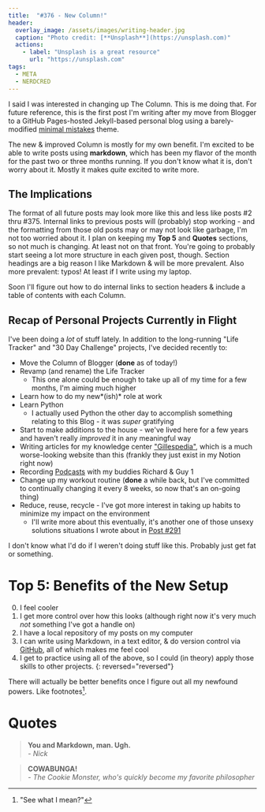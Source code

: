 ```yaml
---
title:  "#376 - New Column!"
header:
  overlay_image: /assets/images/writing-header.jpg
  caption: "Photo credit: [**Unsplash**](https://unsplash.com)"
  actions:
    - label: "Unsplash is a great resource"
      url: "https://unsplash.com"
tags:
  - META
  - NERDCRED
---
```


I said I was interested in changing up The Column. This is me doing that. For future reference, this is the first post I'm writing after my move from Blogger to a GitHub Pages-hosted Jekyll-based personal blog using a barely-modified [minimal mistakes](https://mmistakes.github.io/minimal-mistakes/) theme. 

The new & improved Column is mostly for my own benefit. I'm excited to be able to write posts using **markdown**, which has been my flavor of the month for the past two or three months running. If you don't know what it is, don't worry about it. Mostly it makes *quite* excited to write more.

## The Implications

The format of all future posts may look more like this and less like posts #2 thru #375. Internal links to previous posts will (probably) stop working - and the formatting from those old posts may or may not look like garbage, I'm not too worried about it. I plan on keeping my **Top 5** and **Quotes** sections, so not much is changing. At least not on that front. You're going to probably start seeing a lot more structure in each given post, though. Section headings are a big reason I like Markdown & will be more prevalent. Also more prevalent: typos! At least if I write using my laptop.

Soon I'll figure out how to do internal links to section headers & include a table of contents with each Column.

## Recap of Personal Projects Currently in Flight

I've been doing a *lot* of stuff lately. In addition to the long-running "Life Tracker" and "30 Day Challenge" projects, I've decided recently to:

* Move the Column of Blogger (**done** as of today!)
* Revamp (and rename) the Life Tracker
	* This one alone could be enough to take up all of my time for a few months, I'm aiming much higher
* Learn how to do my new*(ish)* role at work
* Learn Python
	* I actually used Python the other day to accomplish something relating to this Blog - it was *super* gratifying
* Start to make additions to the house - we've lived here for a few years and haven't really *improved* it in any meaningful way
* Writing articles for my knowledge center ["Gillespedia"](http://gillespedia.com), which is a much worse-looking website than this (frankly they just exist in my Notion right now)
* Recording [Podcasts](http://wesceneamovie.com) with my buddies Richard & Guy 1
* Change up my workout routine (**done** a while back, but I've committed to continually changing it every 8 weeks, so now that's an on-going thing)
* Reduce, reuse, recycle - I've got more interest in taking up habits to minimize my impact on the environment
	* I'll write more about this eventually, it's another one of those unsexy solutions situations I wrote about in [Post #291](http://aarongilly.com/291-crackers-update-clarity-chromeos/)

I don't know what I'd do if I weren't doing stuff like this. Probably just get fat or something.

# Top 5: Benefits of the New Setup

0. I feel cooler
0. I get more control over how this looks (although right now it's very much *not* something I've got a handle on)
0. I have a local repository of my posts on my computer
0. I can write using Markdown, in a text editor, & do version control via [GitHub](http://www.github.com), all of which makes me feel cool
0. I get to practice using all of the above, so I could (in theory) apply those skills to other projects.
{: reversed="reversed"}

There will actually be better benefits once I figure out all my newfound powers. Like footnotes[^1].

# Quotes

> **You and Markdown, man. Ugh.**  
> *- Nick*

> **COWABUNGA!**  
> *- The Cookie Monster, who's quickly become my favorite philosopher*

[^1]: "See what I mean?"
